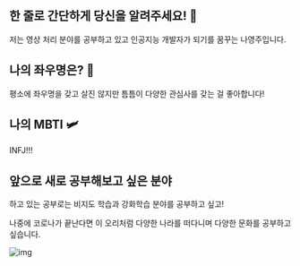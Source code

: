 ## 한 줄로 간단하게 당신을 알려주세요! :apple:

저는 영상 처리 분야를 공부하고 있고 인공지능 개발자가 되기를 꿈꾸는 나영주입니다.

## 나의 좌우명은?  :dragon_face:

평소에 좌우명을 갖고 살진 않지만 틈틈이 다양한 관심사를 갖는 걸 좋아합니다!

## 나의 MBTI :small_airplane:

INFJ!!!

## 앞으로 새로 공부해보고 싶은 분야

하고 있는 공부로는 비지도 학습과 강화학습 분야를 공부하고 싶고!

나중에 코로나가 끝난다면 이 오리처럼 다양한 나라를 떠다니며 다양한 문화를 공부하고 싶습니다.

![img](https://camo.githubusercontent.com/a123b2c6011765dd07b9b58e40599a0ba15336a9ddd082e85f704781c97baee2/687474703a2f2f6366696c65362e75662e746973746f72792e636f6d2f696d6167652f32343236453634363534334339423435333243374230)

